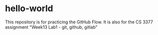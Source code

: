 # hello-world
This repository is for practicing the GitHub Flow. It is also for the CS 3377 assignment "Week13 Lab1 - git, github, gitlab"

